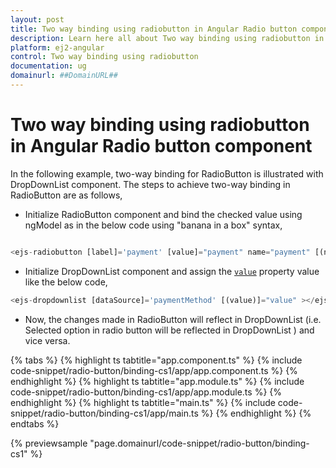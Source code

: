 ```yaml
---
layout: post
title: Two way binding using radiobutton in Angular Radio button component | Syncfusion
description: Learn here all about Two way binding using radiobutton in Syncfusion Angular Radio button component of Syncfusion Essential JS 2 and more.
platform: ej2-angular
control: Two way binding using radiobutton 
documentation: ug
domainurl: ##DomainURL##
---
```


# Two way binding using radiobutton in Angular Radio button component

In the following example, two-way binding for RadioButton is illustrated with DropDownList component. The steps to achieve two-way binding in RadioButton are as follows,

* Initialize RadioButton component and bind the checked value using ngModel as in the below code using "banana in a box" syntax,

```typescript

<ejs-radiobutton [label]='payment' [value]="payment" name="payment" [(ngModel)]="value"></ejs-radiobutton>

```

* Initialize DropDownList component and assign the [`value`](https://ej2.syncfusion.com/angular/documentation/api/drop-down-list#value) property value like the below code,

```typescript
<ejs-dropdownlist [dataSource]='paymentMethod' [(value)]="value" ></ejs-dropdownlist>
```

* Now, the changes made in RadioButton will reflect in DropDownList (i.e. Selected option in radio button will be reflected in DropDownList  ) and vice versa.

{% tabs %}
{% highlight ts tabtitle="app.component.ts" %}
{% include code-snippet/radio-button/binding-cs1/app/app.component.ts %}
{% endhighlight %}
{% highlight ts tabtitle="app.module.ts" %}
{% include code-snippet/radio-button/binding-cs1/app/app.module.ts %}
{% endhighlight %}
{% highlight ts tabtitle="main.ts" %}
{% include code-snippet/radio-button/binding-cs1/app/main.ts %}
{% endhighlight %}
{% endtabs %}
  
{% previewsample "page.domainurl/code-snippet/radio-button/binding-cs1" %}